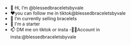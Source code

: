 - 👋 Hi, I’m @blessedbraceletsbyvale
- ❤️you can follow me in tiktok@blessedbraceletsbyvale
- 🌱 I’m currently selling bracelets 
- 💞️ I'm a starter
- 📫 DM me on tiktok or insta 
-🤍🤍Account in insta:@blessedbraceletsbyvale

<!---
blessedbraceletsbyvale/blessedbraceletsbyvale is a ✨ special ✨ repository because its `README.md` (this file) appears on your GitHub profile.
You can click the Preview link to take a look at your changes.
--->
